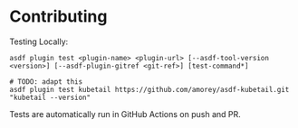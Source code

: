# Contributing

Testing Locally:

```shell
asdf plugin test <plugin-name> <plugin-url> [--asdf-tool-version <version>] [--asdf-plugin-gitref <git-ref>] [test-command*]

# TODO: adapt this
asdf plugin test kubetail https://github.com/amorey/asdf-kubetail.git "kubetail --version"
```

Tests are automatically run in GitHub Actions on push and PR.
